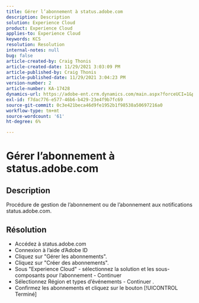 ```yaml
---
title: Gérer l’abonnement à status.adobe.com
description: Description
solution: Experience Cloud
product: Experience Cloud
applies-to: Experience Cloud
keywords: KCS
resolution: Resolution
internal-notes: null
bug: false
article-created-by: Craig Thonis
article-created-date: 11/29/2021 3:03:09 PM
article-published-by: Craig Thonis
article-published-date: 11/29/2021 3:04:23 PM
version-number: 2
article-number: KA-17428
dynamics-url: https://adobe-ent.crm.dynamics.com/main.aspx?forceUCI=1&pagetype=entityrecord&etn=knowledgearticle&id=67a8f273-2551-ec11-8c62-00224804ee0d
exl-id: f7dac776-e577-46b6-b429-23e4f9b7fc69
source-git-commit: 0c3e421beca46d9fe1952b1f98538a50697216a0
workflow-type: tm+mt
source-wordcount: '61'
ht-degree: 6%

---
```


# Gérer l’abonnement à status.adobe.com

## Description


Procédure de gestion de l’abonnement ou de l’abonnement aux notifications status.adobe.com.


## Résolution


- Accédez à status.adobe.com
- Connexion à l’aide d’Adobe ID
- Cliquez sur &quot;Gérer les abonnements&quot;.
- Cliquez sur &quot;Créer des abonnements&quot;.
- Sous &quot;Experience Cloud&quot; - sélectionnez la solution et les sous-composants pour l’abonnement - Continuer
- Sélectionnez Région et types d’événements - Continuer .
- Confirmez les abonnements et cliquez sur le bouton [!UICONTROL Terminé]
